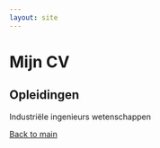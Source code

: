 ```yaml
---
layout: site
---
```

# Mijn CV

## Opleidingen  
Industriële ingenieurs wetenschappen

[Back to main](index)

